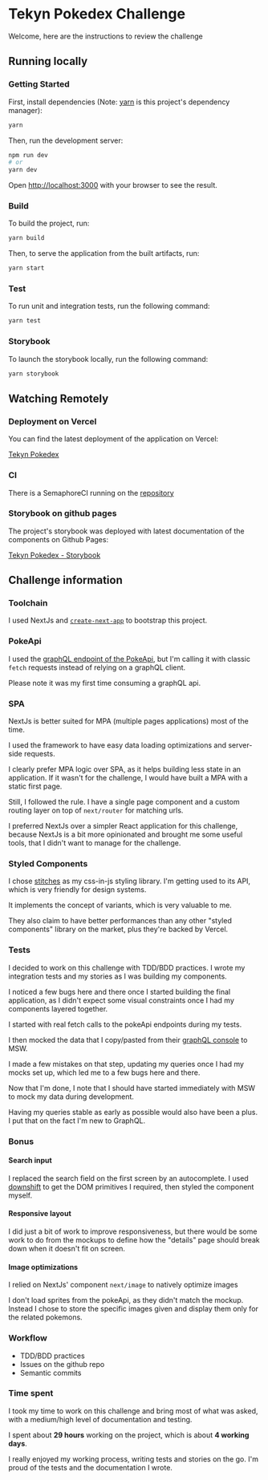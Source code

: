 # Tekyn Pokedex Challenge

Welcome, here are the instructions to review the challenge

## Running locally

### Getting Started

First, install dependencies (Note: [yarn](https://yarnpkg.com/) is this project's dependency manager):

```bash
yarn
```

Then, run the development server:

```bash
npm run dev
# or
yarn dev
```

Open [http://localhost:3000](http://localhost:3000) with your browser to see the result.

### Build

To build the project, run:

```bash
yarn build
```

Then, to serve the application from the built artifacts, run:

```bash
yarn start
```

### Test

To run unit and integration tests, run the following command:

```bash
yarn test
```

### Storybook

To launch the storybook locally, run the following command:

```bash
yarn storybook
```

## Watching Remotely

### Deployment on Vercel

You can find the latest deployment of the application on Vercel:

[Tekyn Pokedex](https://tekyn-pokedex-seedy.vercel.app/)

### CI

There is a SemaphoreCI running on the [repository](https://github.com/seedy/tekyn-pokedex)

### Storybook on github pages

The project's storybook was deployed with latest documentation of the components on Github Pages:

[Tekyn Pokedex - Storybook](https://seedy.github.io/tekyn-pokedex)

## Challenge information

### Toolchain

I used NextJs and [`create-next-app`](https://nextjs.org/docs/api-reference/create-next-app) to bootstrap this project.

### PokeApi

I used the [graphQL endpoint of the PokeApi](https://beta.pokeapi.co/graphql/v1beta), but I'm calling it with classic `fetch` requests instead of relying on a graphQL client.

Please note it was my first time consuming a graphQL api.

### SPA

NextJs is better suited for MPA (multiple pages applications) most of the time.

I used the framework to have easy data loading optimizations and server-side requests.

I clearly prefer MPA logic over SPA, as it helps building less state in an application. If it wasn't for the challenge, I would have built a MPA with a static first page.

Still, I followed the rule. I have a single page component and a custom routing layer on top of `next/router` for matching urls.

I preferred NextJs over a simpler React application for this challenge, because NextJs is a bit more opinionated and brought me some useful tools, that I didn't want to manage for the challenge.

### Styled Components

I chose [stitches](https://stitches.dev/) as my css-in-js styling library. I'm getting used to its API, which is very friendly for design systems.

It implements the concept of variants, which is very valuable to me.

They also claim to have better performances than any other "styled components" library on the market, plus they're backed by Vercel.

### Tests

I decided to work on this challenge with TDD/BDD practices. I wrote my integration tests and my stories as I was building my components.

I noticed a few bugs here and there once I started building the final application, as I didn't expect some visual constraints once I had my components layered together.

I started with real fetch calls to the pokeApi endpoints during my tests.

I then mocked the data that I copy/pasted from their [graphQL console](https://beta.pokeapi.co/graphql/console/) to MSW.

I made a few mistakes on that step, updating my queries once I had my mocks set up, which led me to a few bugs here and there.

Now that I'm done, I note that I should have started immediately with MSW to mock my data during development.

Having my queries stable as early as possible would also have been a plus. I put that on the fact I'm new to GraphQL.

### Bonus

#### Search input

I replaced the search field on the first screen by an autocomplete. I used [downshift](https://www.downshift-js.com/) to get the DOM primitives I required, then styled the component myself.

#### Responsive layout

I did just a bit of work to improve responsiveness, but there would be some work to do from the mockups to define how the "details" page should break down when it doesn't fit on screen.

#### Image optimizations

I relied on NextJs' component `next/image` to natively optimize images

I don't load sprites from the pokeApi, as they didn't match the mockup. Instead I chose to store the specific images given and display them only for the related pokemons.

### Workflow

- TDD/BDD practices
- Issues on the github repo
- Semantic commits

### Time spent

I took my time to work on this challenge and bring most of what was asked, with a medium/high level of documentation and testing.

I spent about **29 hours** working on the project, which is about **4 working days**.

I really enjoyed my working process, writing tests and stories on the go. I'm proud of the tests and the documentation I wrote.

